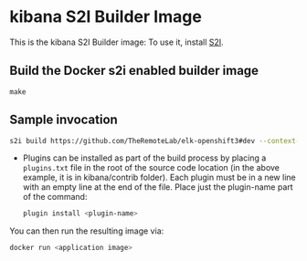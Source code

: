 
# kibana S2I Builder Image

This is the kibana S2I Builder image:
To use it, install [S2I](https://github.com/openshift/source-to-image).

## Build the Docker s2i enabled builder image
````
make
````
## Sample invocation
```sh
s2i build https://github.com/TheRemoteLab/elk-openshift3#dev --context-dir=kibana/contrib kibana-builder <application image>
```
- Plugins can be installed as part of the build process by placing a `plugins.txt` file in the root of the source code location (in the above example, it is in kibana/contrib folder). Each plugin must be in a new line with an empty line at the end of the file. Place just the plugin-name part of the command:

    ```sh
    plugin install <plugin-name>
    ```

You can then run the resulting image via:
```sh
docker run <application image>
```

